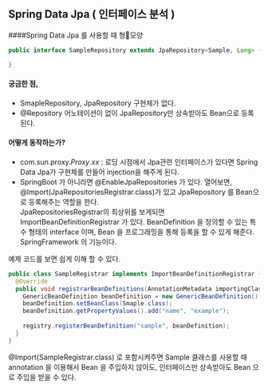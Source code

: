 ## Spring Data Jpa ( 인터페이스 분석 )

####Spring Data Jpa 를 사용할 때 형모양

```java
public interface SampleRepository extends JpaRepository<Sample, Long> {

}
```

#### 궁금한 점,

* SmapleRepository, JpaRepository 구현체가 없다.
* @Repository 어노테이션이 없이 JpaRepository만 상속받아도 Bean으로 등록된다.

#### 어떻게 동작하는가?

* com.sun.proxy.$Proxy.xx$ : 로딩 시점에서 Jpa관련 인터페이스가 있다면 Spring Data Jpa가 구현체를 만들어 injection을 해주게 된다.
* SpringBoot 가 아니라면 @EnableJpaRepositories 가 있다. 열어보면,   
  @Import(JpaRepositoriesRegistrar.class)가 있고 JpaRepository 를 Bean으로 등록해주는 역할을 한다.  
  JpaRepositoriesRegistrar의 최상위를 보게되면 ImportBeanDefinitionRegistrar 가 있다.  BeanDefinition 을 정의할 수 있는 특수 형태의 interface 이며, Bean 을 프로그래밍을 통해 등록을 할 수 있게 해준다. SpringFramework 의 기능이다.  
  
예제 코드를 보면 쉽게 이해 할 수 있다.

```java
public class SampleRegistrar implements ImportBeanDefinitionRegistrar {
  @Override
  public void registrarBeanDefinitions(AnnotationMetadata importingClassMetadata, BeanDefinition beanDefinition) {
    GenericBeanDefinition beanDefinition = new GenericBeanDefinition();
    beanDefinition.setBeanClass(Smaple.class);
    beanDefinition.getPropertyValues().add("name", "example");
    
    registry.registerBeanDefinition("sample", beanDefinition);
  }
}
```

@Import(SampleRegistrar.class) 로 포함시켜주면 Sample 클래스를 사용할 때 annotation 을 이용해서 Bean 을 주입하지 않아도, 인터페이스만 상속받아도 Bean 으로 주입을 받을 수 있다.

